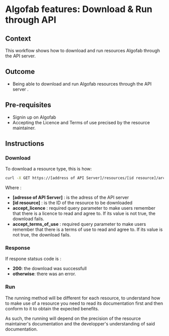 
# Algofab features: Download & Run through API

## Context

This workflow shows how to download and run resources Algofab through the API server.

## Outcome

* Being able to download and run Algofab resources through the API server . 

## Pre-requisites

* Signin up on Algofab
* Accepting the Licence and Terms of use precised by the resource maintainer.

## Instructions

### Download

To download a resource type, this is how:

```bash
curl -X GET https://[address of API Server]/resources/[id resource]/archive?accept_licence=true&accept_terms_of_use=true --output resource.zip
```

Where : 
* __[adresse of API Server]__ : is the adress of the API server
* __[id resource]__ : is the ID of the resource to be downloaded
* __accept_licence__ : required query parameter to make users remember that there is a licence to read and agree to. If its value is not true, the download fails.
* __accept_terms_of_use__ : required query parameter to make users remember that there is a terms of use to read and agree to. If its value is not true, the download fails.

### Response

If respone statsus code is :
<!-- * <span style="color:green">200</span> : the download was successfull -->
* __200__: the download was successfull
* __otherwise__: there was an error. 


### Run

The running method will be different for each resource, to understand how to make use of a resource you need to read its documentation first and then conform to it to obtain the expected benefits.

As such, the running will depend on the precision of the resource maintainer's documentation and the developper's understanding of said documentation. 
